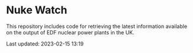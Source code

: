 # Nuke Watch

This repository includes code for retrieving the latest information available on the output of EDF nuclear power plants in the UK.

Last updated: 2023-02-15 13:19